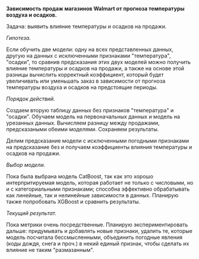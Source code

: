 **Зависимость продаж  магазинов Walmart от прогноза температуры воздуха и осадков.**

Задача: выявить влияние температуры и осадков на продажи.

*Гипотеза.*

Если обучить две модели: одну на всех представленных данных, другую на данных с исключенными признаками "температура", "осадки", то сравнив предсказания этих двух моделей можно получить влияние температуры и осадков на продажи, а также на основе этой разницы вычислить корректный коэффициент, который будет увеличивать или уменьшать заказ в зависимости от прогноза температуры воздуха и осадков на предстоящие периоды.   

*Порядок действий.*

Создаем вторую таблицу данных без признаков "температура" и "осадки". 
Обучаем модель на первоначальных данных и модель на урезанных данных.
Вычисляем разницу между продажами, предсказаными обеими моделями. Сохраняем результаты.

Делим предсказание модели с исключенными погодными признаками на предсказание без и получаем коэффициенты влияния температуры и осадков на продажи. 

*Выбор модели.*

Пока была выбрана модель CatBoost, так как это хорошо интерпритируемая модель, которая работает не только с числовыми, но и с категориальными признаками; способна эффективно обрабатывать как линейные, так и нелинейные зависимости в данных.
Планирую также попробовать XGBoost и сравнить результаты.

*Текущий результат.*

Пока метрики очень посредственные. Планирую экспериментировать дальше: придумывать и добавлять новые признаки, удалить те, которые модель посчитала бессмысленными, объединить погодные явления (коды дождя, снега и проч.) в некий единый признак, чтобы сделать их влияние не таким "размазанным".  
